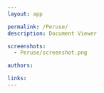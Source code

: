 ```yaml
---
layout: app

permalink: /Peruse/
description: Document Viewer

screenshots:
  - Peruse/screenshot.png

authors:

links:
---
```

